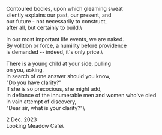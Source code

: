 Contoured bodies, upon which gleaming sweat\
silently explains our past, our present, and\
our future - not necessarily to construct,\
after all, but certainly to build.\

In our most important life events, we are naked.\
By volition or force, a humility before providence\
is demanded -- indeed, it's only price.\

There is a young child at your side, pulling\
on you, asking,\
in search of one answer should you know,\
"Do you have clarity?"\
If she is so precocious, she might add,\
in defiance of the innumerable men and women who've died\
in vain attempt of discovery,\
"Dear sir, what is your clarity?"\

2 Dec. 2023\
Looking Meadow Cafe\
